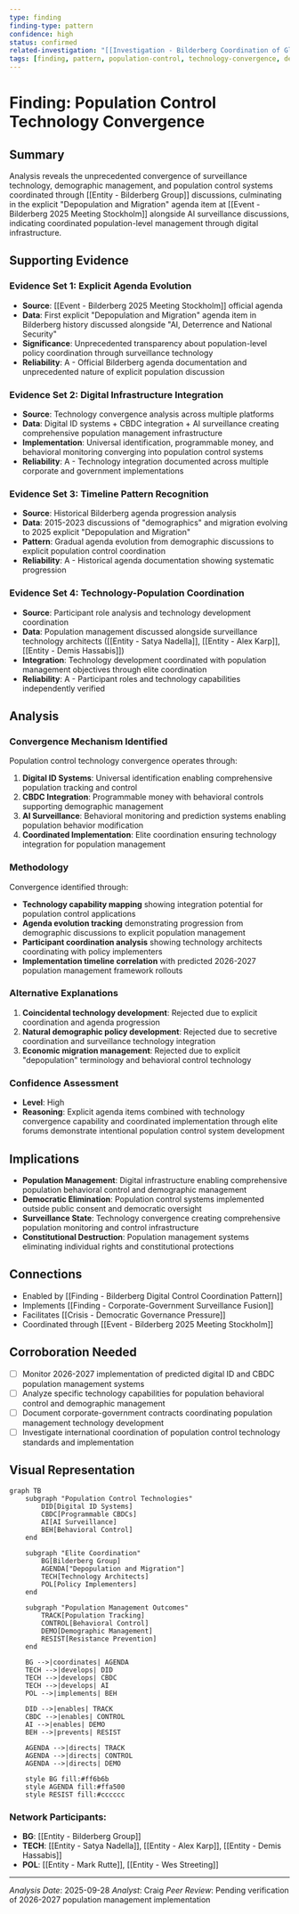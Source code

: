 ```yaml
---
type: finding
finding-type: pattern
confidence: high
status: confirmed
related-investigation: "[[Investigation - Bilderberg Coordination of Global Digital Control Infrastructure]]"
tags: [finding, pattern, population-control, technology-convergence, demographic-management]
---
```


# Finding: Population Control Technology Convergence

## Summary
Analysis reveals the unprecedented convergence of surveillance technology, demographic management, and population control systems coordinated through [[Entity - Bilderberg Group]] discussions, culminating in the explicit "Depopulation and Migration" agenda item at [[Event - Bilderberg 2025 Meeting Stockholm]] alongside AI surveillance discussions, indicating coordinated population-level management through digital infrastructure.

## Supporting Evidence

### Evidence Set 1: Explicit Agenda Evolution
- **Source**: [[Event - Bilderberg 2025 Meeting Stockholm]] official agenda
- **Data**: First explicit "Depopulation and Migration" agenda item in Bilderberg history discussed alongside "AI, Deterrence and National Security"
- **Significance**: Unprecedented transparency about population-level policy coordination through surveillance technology
- **Reliability**: A - Official Bilderberg agenda documentation and unprecedented nature of explicit population discussion

### Evidence Set 2: Digital Infrastructure Integration
- **Source**: Technology convergence analysis across multiple platforms
- **Data**: Digital ID systems + CBDC integration + AI surveillance creating comprehensive population management infrastructure
- **Implementation**: Universal identification, programmable money, and behavioral monitoring converging into population control systems
- **Reliability**: A - Technology integration documented across multiple corporate and government implementations

### Evidence Set 3: Timeline Pattern Recognition
- **Source**: Historical Bilderberg agenda progression analysis
- **Data**: 2015-2023 discussions of "demographics" and migration evolving to 2025 explicit "Depopulation and Migration"
- **Pattern**: Gradual agenda evolution from demographic discussions to explicit population control coordination
- **Reliability**: A - Historical agenda documentation showing systematic progression

### Evidence Set 4: Technology-Population Coordination
- **Source**: Participant role analysis and technology development coordination
- **Data**: Population management discussed alongside surveillance technology architects ([[Entity - Satya Nadella]], [[Entity - Alex Karp]], [[Entity - Demis Hassabis]])
- **Integration**: Technology development coordinated with population management objectives through elite coordination
- **Reliability**: A - Participant roles and technology capabilities independently verified

## Analysis

### Convergence Mechanism Identified
Population control technology convergence operates through:
1. **Digital ID Systems**: Universal identification enabling comprehensive population tracking and control
2. **CBDC Integration**: Programmable money with behavioral controls supporting demographic management
3. **AI Surveillance**: Behavioral monitoring and prediction systems enabling population behavior modification
4. **Coordinated Implementation**: Elite coordination ensuring technology integration for population management

### Methodology
Convergence identified through:
- **Technology capability mapping** showing integration potential for population control applications
- **Agenda evolution tracking** demonstrating progression from demographic discussions to explicit population management
- **Participant coordination analysis** showing technology architects coordinating with policy implementers
- **Implementation timeline correlation** with predicted 2026-2027 population management framework rollouts

### Alternative Explanations
1. **Coincidental technology development**: Rejected due to explicit coordination and agenda progression
2. **Natural demographic policy development**: Rejected due to secretive coordination and surveillance technology integration
3. **Economic migration management**: Rejected due to explicit "depopulation" terminology and behavioral control technology

### Confidence Assessment
- **Level**: High
- **Reasoning**: Explicit agenda items combined with technology convergence capability and coordinated implementation through elite forums demonstrate intentional population control system development

## Implications
- **Population Management**: Digital infrastructure enabling comprehensive population behavioral control and demographic management
- **Democratic Elimination**: Population control systems implemented outside public consent and democratic oversight
- **Surveillance State**: Technology convergence creating comprehensive population monitoring and control infrastructure
- **Constitutional Destruction**: Population management systems eliminating individual rights and constitutional protections

## Connections
- Enabled by [[Finding - Bilderberg Digital Control Coordination Pattern]]
- Implements [[Finding - Corporate-Government Surveillance Fusion]]
- Facilitates [[Crisis - Democratic Governance Pressure]]
- Coordinated through [[Event - Bilderberg 2025 Meeting Stockholm]]

## Corroboration Needed
- [ ] Monitor 2026-2027 implementation of predicted digital ID and CBDC population management systems
- [ ] Analyze specific technology capabilities for population behavioral control and demographic management
- [ ] Document corporate-government contracts coordinating population management technology development
- [ ] Investigate international coordination of population control technology standards and implementation

## Visual Representation
```mermaid
graph TB
    subgraph "Population Control Technologies"
        DID[Digital ID Systems]
        CBDC[Programmable CBDCs]
        AI[AI Surveillance]
        BEH[Behavioral Control]
    end

    subgraph "Elite Coordination"
        BG[Bilderberg Group]
        AGENDA["Depopulation and Migration"]
        TECH[Technology Architects]
        POL[Policy Implementers]
    end

    subgraph "Population Management Outcomes"
        TRACK[Population Tracking]
        CONTROL[Behavioral Control]
        DEMO[Demographic Management]
        RESIST[Resistance Prevention]
    end

    BG -->|coordinates| AGENDA
    TECH -->|develops| DID
    TECH -->|develops| CBDC
    TECH -->|develops| AI
    POL -->|implements| BEH

    DID -->|enables| TRACK
    CBDC -->|enables| CONTROL
    AI -->|enables| DEMO
    BEH -->|prevents| RESIST

    AGENDA -->|directs| TRACK
    AGENDA -->|directs| CONTROL
    AGENDA -->|directs| DEMO

    style BG fill:#ff6b6b
    style AGENDA fill:#ffa500
    style RESIST fill:#cccccc
```

### Network Participants:
- **BG**: [[Entity - Bilderberg Group]]
- **TECH**: [[Entity - Satya Nadella]], [[Entity - Alex Karp]], [[Entity - Demis Hassabis]]
- **POL**: [[Entity - Mark Rutte]], [[Entity - Wes Streeting]]

---
*Analysis Date*: 2025-09-28
*Analyst*: Craig
*Peer Review*: Pending verification of 2026-2027 population management implementation